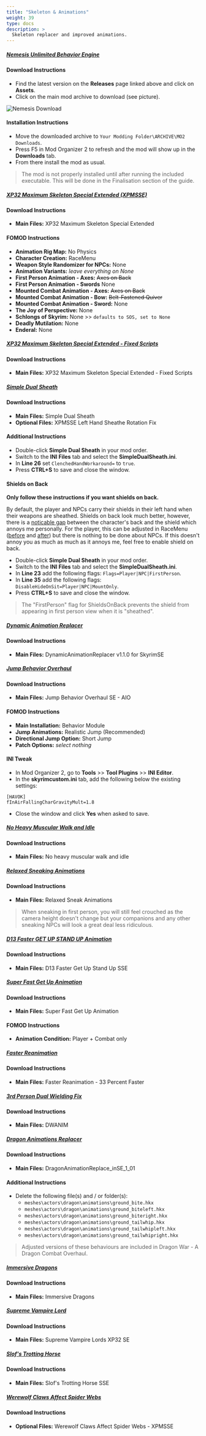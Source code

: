 ```yaml
---
title: "Skeleton & Animations"
weight: 39
type: docs
description: >
  Skeleton replacer and improved animations.
---
```


##### [Nemesis Unlimited Behavior Engine](https://github.com/ShikyoKira/Project-New-Reign---Nemesis-Main/releases)

#### Download Instructions

* Find the latest version on the **Releases** page linked above and click on **Assets**.
* Click on the main mod archive to download (see picture).

![Nemesis Download](/Pictures/tpf/mod-installation/nemesis-download.png)

#### Installation Instructions

* Move the downloaded archive to `Your Modding Folder\ARCHIVE\MO2 Downloads`.
* Press F5 in Mod Organizer 2 to refresh and the mod will show up in the **Downloads** tab.
* From there install the mod as usual.

> The mod is not properly installed until after running the included executable. This will be done in the Finalisation section of the guide.

##### [XP32 Maximum Skeleton Special Extended (XPMSSE)](https://www.nexusmods.com/skyrimspecialedition/mods/1988?tab=files)

#### Download Instructions

* **Main Files:** XP32 Maximum Skeleton Special Extended

#### FOMOD Instructions

* **Animation Rig Map:** No Physics
* **Character Creation:** RaceMenu
* **Weapon Style Randomizer for NPCs:** None
* **Animation Variants:** *leave everything on None*
* **First Person Animation - Axes:** ~~Axes on Back~~
* **First Person Animation - Swords** None
* **Mounted Combat Animation - Axes:** ~~Axes on Back~~
* **Mounted Combat Animation - Bow:** ~~Belt-Fastened Quiver~~
* **Mounted Combat Animation - Sword:** None
* **The Joy of Perspective:** None
* **Schlongs of Skyrim:** None >> `defaults to SOS, set to None`
* **Deadly Mutilation:** None
* **Enderal:** None

##### [XP32 Maximum Skeleton Special Extended - Fixed Scripts](https://www.nexusmods.com/skyrimspecialedition/mods/44252?tab=files)

#### Download Instructions

- **Main Files:** XP32 Maximum Skeleton Special Extended - Fixed Scripts

##### [Simple Dual Sheath](https://www.nexusmods.com/skyrimspecialedition/mods/50049?tab=files)

#### Download Instructions

- **Main Files:** Simple Dual Sheath
- **Optional Files:** XPMSSE Left Hand Sheathe Rotation Fix

#### Additional Instructions

- Double-click **Simple Dual Sheath** in your mod order.
- Switch to the **INI Files** tab and select the **SimpleDualSheath.ini**.
- In **Line 26** set `ClenchedHandWorkaround=` to `true`.
- Press **CTRL+S** to save and close the window.

#### Shields on Back

**Only follow these instructions if you want shields on back.**

By default, the player and NPCs carry their shields in their left hand when their weapons are sheathed. Shields on back look much better, however, there is a [noticable gap](/Pictures/tpf/mod-installation/sds-guard-shield-gap.jpg) between the character's back and the shield which annoys me personally. For the player, this can be adjusted in RaceMenu ([before](/Pictures/tpf/mod-installation/sds-shield-gap.jpg) and [after](/Pictures/tpf/mod-installation/sds-shield-gap-fixed.jpg)) but there is nothing to be done about NPCs. If this doesn't annoy you as much as much as it annoys me, feel free to enable shield on back.

- Double-click **Simple Dual Sheath** in your mod order.
- Switch to the **INI Files** tab and select the **SimpleDualSheath.ini**.
- In **Line 23** add the following flags: `Flags=Player|NPC|FirstPerson`.
- In **Line 35** add the following flags: `DisableHideOnSit=Player|NPC|MountOnly`.
- Press **CTRL+S** to save and close the window.

> The "FirstPerson" flag for ShieldsOnBack prevents the shield from appearing in first person view when it is "sheathed".

##### [Dynamic Animation Replacer](https://www.nexusmods.com/skyrimspecialedition/mods/33746?tab=files)

#### Download Instructions

- **Main Files:** DynamicAnimationReplacer v1.1.0 for SkyrimSE

##### [Jump Behavior Overhaul](https://www.nexusmods.com/skyrimspecialedition/mods/36889?tab=files)

#### Download Instructions

- **Main Files:** Jump Behavior Overhaul SE - AIO

#### FOMOD Instructions

- **Main Installation:** Behavior Module
- **Jump Animations:** Realistic Jump (Recommended)
- **Directional Jump Option:** Short Jump
- **Patch Options:** *select nothing*

#### INI Tweak

- In Mod Organizer 2, go to **Tools** >> **Tool Plugins** >> **INI Editor**.
- In the **skyrimcustom.ini** tab, add the following below the existing settings:

```
[HAVOK]
fInAirFallingCharGravityMult=1.8
```

- Close the window and click **Yes** when asked to save.

##### [No Heavy Muscular Walk and Idle](https://www.nexusmods.com/skyrimspecialedition/mods/4746?tab=files)

#### Download Instructions

* **Main Files:** No heavy muscular walk and idle

##### [Relaxed Sneaking Animations](https://www.nexusmods.com/skyrimspecialedition/mods/37260?tab=files)

#### Download Instructions

- **Main Files:** Relaxed Sneak Animations

> When sneaking in first person, you will still feel crouched as the camera height doesn't change but your companions and any other sneaking NPCs will look a great deal less ridiculous.

##### [D13 Faster GET UP STAND UP Animation](https://www.nexusmods.com/skyrimspecialedition/mods/5890?tab=files)

#### Download Instructions

* **Main Files:** D13 Faster Get Up Stand Up SSE

##### [Super Fast Get Up Animation](https://www.nexusmods.com/skyrimspecialedition/mods/46714?tab=files)

#### Download Instructions

* **Main Files:** Super Fast Get Up Animation

#### FOMOD Instructions

- **Animation Condition:** Player + Combat only

##### [Faster Reanimation](https://www.nexusmods.com/skyrimspecialedition/mods/46357?tab=files)

#### Download Instructions

- **Main Files:** Faster Reanimation - 33 Percent Faster

##### [3rd Person Dual Wielding Fix](https://www.nexusmods.com/skyrimspecialedition/mods/2425?tab=files)

#### Download Instructions

* **Main Files:** DWANIM

##### [Dragon Animations Replacer](https://www.nexusmods.com/skyrimspecialedition/mods/2163?tab=files)

#### Download Instructions

* **Main Files:** DragonAnimationReplace_inSE_1_01

#### Additional Instructions

- Delete the following file(s) and / or folder(s):
  - `meshes\actors\dragon\animations\ground_bite.hkx`
  - `meshes\actors\dragon\animations\ground_biteleft.hkx`
  - `meshes\actors\dragon\animations\ground_biteright.hkx`
  - `meshes\actors\dragon\animations\ground_tailwhip.hkx`
  - `meshes\actors\dragon\animations\ground_tailwhipleft.hkx`
  - `meshes\actors\dragon\animations\ground_tailwhipright.hkx`

> Adjusted versions of these behaviours are included in Dragon War - A Dragon Combat Overhaul.

##### [Immersive Dragons](https://www.nexusmods.com/skyrimspecialedition/mods/18957?tab=files)

#### Download Instructions

* **Main Files:** Immersive Dragons

##### [Supreme Vampire Lord](https://www.nexusmods.com/skyrimspecialedition/mods/19706?tab=files)

#### Download Instructions

* **Main Files:** Supreme Vampire Lords XP32 SE

##### [Slof's Trotting Horse](https://www.nexusmods.com/skyrimspecialedition/mods/38788?tab=files)

#### Download Instructions

- **Main Files:** Slof's Trotting Horse SSE

##### [Werewolf Claws Affect Spider Webs](https://www.nexusmods.com/skyrimspecialedition/mods/11431?tab=files)

#### Download Instructions

* **Optional Files:** Werewolf Claws Affect Spider Webs - XPMSSE